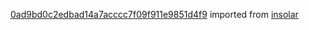 [0ad9bd0c2edbad14a7acccc7f09f911e9851d4f9](https://github.com/insolar/insolar/commit/0ad9bd0c2edbad14a7acccc7f09f911e9851d4f9) imported from [insolar](https://github.com/insolar/insolar)
